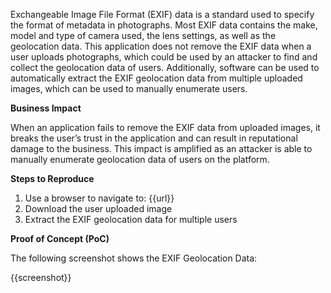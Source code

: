 Exchangeable Image File Format (EXIF) data is a standard used to specify the format of metadata in photographs. Most EXIF data contains the make, model and type of camera used, the lens settings, as well as the geolocation data. This application does not remove the EXIF data when a user uploads photographs, which could be used by an attacker to find and collect the geolocation data of users. Additionally, software can be used to automatically extract the EXIF geolocation data from multiple uploaded images, which can be used to manually enumerate users.

**Business Impact**

When an application fails to remove the EXIF data from uploaded images, it breaks the user’s trust in the application and can result in reputational damage to the business. This impact is amplified as an attacker is able to manually enumerate geolocation data of users on the platform.

**Steps to Reproduce**

1. Use a browser to navigate to: {{url}}
1. Download the user uploaded image
1. Extract the EXIF geolocation data for multiple users

**Proof of Concept (PoC)**

The following screenshot shows the EXIF Geolocation Data:

{{screenshot}}
